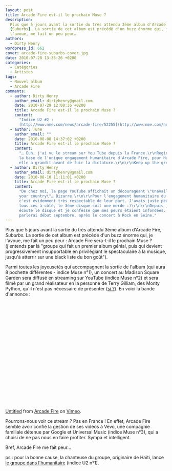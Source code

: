 ```yaml
---
layout: post
title: Arcade Fire est-il le prochain Muse ?
description:
  Plus que 5 jours avant la sortie du très attendu 3ème album d'Arcade Fire,
  {Suburbs}. La sortie de cet album est précédé d'un buzz énorme qui, je
  l'avoue, me fait un peu peur…
authors:
  - Dirty Henry
wordpress_id: 662
cover: arcade-fire-suburbs-cover.jpg
date: 2010-07-28 13:35:26 +0200
categories:
  - Catégories
  - Artistes
tags:
  - Nouvel album
  - Arcade Fire
comments:
  - author: Dirty Henry
    author_email: dirtyhenry@gmail.com
    date: 2010-07-29 12:00:36 +0200
    title: Arcade Fire est-il le prochain Muse ?
    content:
      "Indice U2 #2 :
      [http://www.nme.com/news/arcade-fire/52255](http://www.nme.com/news/arcade-fire/52255)"
  - author: Tune
    author_email: ""
    date: 2010-08-08 14:37:02 +0200
    title: Arcade Fire est-il le prochain Muse ?
    content:
      "… Euh, j'ai vu le stream sur You Tube depuis la France.\r\nRegine est à
      la base de l'unique engagement humanitaire d'Arcade Fire, pour Haiti, où
      elle a grandit avant de fuir la dictature.\r\n\r\nKeep up the great work."
  - author: Dirty Henry
    author_email: dirtyhenry@gmail.com
    date: 2010-08-10 11:11:01 +0200
    title: Arcade Fire est-il le prochain Muse ?
    content:
      "De chez moi, la page YouTube affichait un décourageant \"Unavailable in
      your country\"… Bizarre.\r\n\r\nPour l'engagement humanitaire du groupe,
      c'est évidemment très respectable de leur part. J'avais juste peur qu'avec
      tous ces à-côté, le 3ème disque soit une merde :)\r\n\r\nDepuis j'ai
      écouté le disque et je confesse que mes peurs étaient infondées. J'en
      parlerai début septembre, après le concert à Rock en Seine."
---
```


Plus que 5 jours avant la sortie du très attendu 3ème album d'Arcade Fire,
_Suburbs_. La sortie de cet album est précédé d'un buzz énorme qui, je l'avoue,
me fait un peu peur : Arcade Fire sera-t-il le prochain Muse ? (j'entends par là
"groupe qui fait un premier album génial, puis qui devient progressivement
insupportable en privilégiant le spectaculaire à la musique, jusqu'à atterrir
sur une black liste du bon goût").

Parmi toutes les joyeusetés qui accompagnent la sortie de l'album (qui aura 8
pochette différentes - indice Muse n°1), un concert au Madison Square Garden
sera diffusé en streaming sur YouTube (indice Muse n°2) et sera filmé par un
grand réalisateur en la personne de Terry Gilliam, des Monty Python, qu'il n'est
pas nécessaire de présenter
([si ?](http://www.allocine.fr/personne/fichepersonne_gen_cpersonne=543.html)).
En voici la bande d'annonce :

<object width="500" height="320"><param name="allowfullscreen" value="true" /><param name="allowscriptaccess" value="always" /><param name="movie" value="http://vimeo.com/moogaloop.swf?clip_id=13497165&server=vimeo.com&show_title=1&show_byline=1&show_portrait=0&color=&fullscreen=1" /><embed src="http://vimeo.com/moogaloop.swf?clip_id=13497165&server=vimeo.com&show_title=1&show_byline=1&show_portrait=0&color=&fullscreen=1" type="application/x-shockwave-flash" allowfullscreen="true" allowscriptaccess="always" width="500" height="320"></embed></object><p><a href="http://vimeo.com/13497165">Untitled</a>
from <a href="http://vimeo.com/user4312586">Arcade Fire</a> on
<a href="http://vimeo.com">Vimeo</a>.</p>

Pourrons-nous voir ce stream ? Pas en France ! En effet, Arcade Fire semble
avoir confié la gestion de ses vidéos à Vevo, une compagnie familiale détenue
par Google et Universal Music (indice Muse n°3), qui a choisi de ne pas nous en
faire profiter. Sympa et intelligent.

Bref, Arcade Fire me fait peur…

ps : pour la bonne cause, la chanteuse du groupe, originaire de Haïti, lance
[le groupe dans l'humanitaire](http://www.arcadefire.com/haiti/) (indice U2
n°1).
